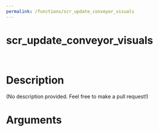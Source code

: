 ```yaml
---
permalink: /functions/scr_update_conveyor_visuals
---
```

# scr_update_conveyor_visuals  
&nbsp;  
# Description  
(No description provided. Feel free to make a pull request!) 
&nbsp;  
# Arguments


